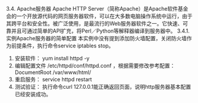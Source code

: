 3.4. Apache服务器
    Apache HTTP Server（简称Apache）是Apache软件基金会的一个开放源代码的网页服务器软件，可以在大多数电脑操作系统中运行，由于其跨平台和安全性。被广泛使用，是最流行的Web服务器软件之一。它快速、可靠并且可通过简单的API扩充，将Perl／Python等解释器编译到服务器中。
3.4.1. 实例Apache服务器的简单配置
本实例中没有提到添加防火墙配置，关闭防火墙作为前提条件，执行命令service iptables stop。
1. 安装软件： yum install httpd -y
2. 编辑配置文件 /etc/httpd/conf/httpd.conf ，根据需要修改参考配置：
DocumentRoot /var/www/html/
3. 重启服务： service httpd restart
4. 测试验证： 执行命令curl 127.0.0.1能正确返回页面，说明http服务器基本配置已经安装成功。
